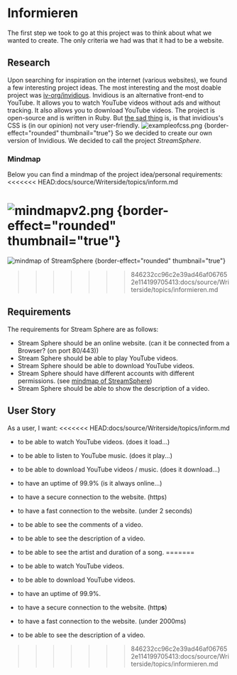 <show-structure depth="4"/>

# Informieren

The first step we took to go at this project was to think about what we wanted to create. The only criteria we had was
that it had to be a website.


## Research

Upon searching for inspiration on the internet (various websites), we found a few interesting project ideas. The most
interesting and the most doable project was [iv-org/invidious](https://github.com/iv-org/invidious). Invidious is an
alternative front-end to YouTube. It allows you to watch YouTube videos without ads and without tracking. It also allows
you to download YouTube videos. The project is open-source and is written in Ruby.
But [the sad thing](https://docs.invidious.io/instances/#list-of-public-invidious-instances-sorted-from-oldest-to-newest)
is, is that invidious's CSS is (in our opinion) not very user-friendly.
![exampleofcss.png](exampleofcss.png) {border-effect="rounded" thumbnail="true"}
So we decided to create our own version of Invidious. We decided to call the project _StreamSphere_.

### Mindmap
Below you can find a mindmap of the project idea/personal requirements:
<<<<<<< HEAD:docs/source/Writerside/topics/inform.md

![mindmapv2.png](mindmapv2.png) {border-effect="rounded" thumbnail="true"}
=======
![mindmap of StreamSphere](mindmap.png) {border-effect="rounded" thumbnail="true"}
>>>>>>> 846232cc96c2e39ad46af067652e114199705413:docs/source/Writerside/topics/informieren.md

## Requirements
The requirements for Stream Sphere are as follows:

- Stream Sphere should be an online website. (can it be connected from a Browser? (on port 80/443))
- Stream Sphere should be able to play YouTube videos.
- Stream Sphere should be able to download YouTube videos.
- Stream Sphere should have different accounts with different permissions. (see [mindmap of StreamSphere](#mindmap))
- Stream Sphere should be able to show the description of a video.

## User Story
As a user, I want:
<<<<<<< HEAD:docs/source/Writerside/topics/inform.md
- to be able to watch YouTube videos. (does it load...)
- to be able to listen to YouTube music. (does it play...)
- to be able to download YouTube videos / music. (does it download...)
- to have an uptime of 99.9% (is it always online...)
- to have a secure connection to the website. (https)
- to have a fast connection to the website. (under 2 seconds)
- to be able to see the comments of a video.
- to be able to see the description of a video.
- to be able to see the artist and duration of a song.
=======

- to be able to watch YouTube videos.
- to be able to download YouTube videos.
- to have an uptime of 99.9%.
- to have a secure connection to the website. (http**s**)
- to have a fast connection to the website. (under 2000ms)
- to be able to see the description of a video.
>>>>>>> 846232cc96c2e39ad46af067652e114199705413:docs/source/Writerside/topics/informieren.md

